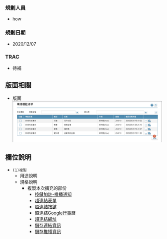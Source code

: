 ### <div id="user">規劃人員</div>
* how

### <div id="updatedate">規劃日期</div>
* 2020/12/07

### <div id="trac">TRAC</div>
* <ps>待補</ps> 

## <div id="layout">版面相關</div>
* 版面</br>
    ![pic][image_TemplateMark]

## <div id="object-desc">欄位說明</div>
* `(1)複製`
    * 用途說明
    * 規格說明
        * 複製本次擴充的部份
            * [按鍵加註-推播通知][link_MAENotice]
            * [超連結表單][link_linkform]
            * [超連結按鍵][link_linkbutton]
            * [超連結Google行事曆][link_linkgooglecalendar]
            * [超連結網址][link_linkurl]
            * [儲存連結資訊][link_savelinkinfo]
            * [儲存推播資訊][link_savenoticeinfo]
                
<!-- 圖片 -->
[image_TemplateMark]:attachment/TemplateMark.png

<!-- 超連結 -->
[link_MAENotice]:BAMAENotice.md "按鍵加註-推播通知"
[link_linkform]:MAENotice-Link-Form.md "連結內容_超連結表單"
[link_linkbutton]:MAENotice-Link-Button.md "連結內容_超連結按鍵"
[link_linkgooglecalendar]:MAENotice-Link-GoogleCalendar.md "連結內容_超連結Google行事曆"
[link_linkurl]:MAENotice-Link-URL.md "連結內容_超連結網址"
[link_savelinkinfo]:BAMAENotice.md#MAENotice-SaveLinkInfo.md "儲存連結資訊"
[link_savenoticeinfo]:BAMAENotice.md#MAENotice-SaveNoticeInfo.md "儲存推播資訊"